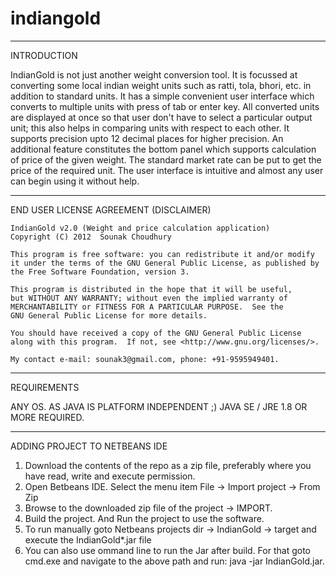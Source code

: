 # indiangold
_____________________________________________________
INTRODUCTION

IndianGold is not just another weight conversion tool. It is focussed at converting some local indian weight units such as ratti, tola, bhori, etc. in addition to standard units. It has a simple convenient user interface which converts to multiple units with press of tab or enter key. All converted units are displayed at once so that user don't have to select a particular output unit; this also helps in comparing units with respect to each other. It supports precision upto 12 decimal places for higher precision. An additional feature constitutes the bottom panel which supports calculation of price of the given weight. The standard market rate can be put to get the price of the required unit. The user interface is intuitive and almost any user can begin using it without help.

_____________________________________________________
END USER LICENSE AGREEMENT (DISCLAIMER)

    IndianGold v2.0 (Weight and price calculation application)
    Copyright (C) 2012  Sounak Choudhury

    This program is free software: you can redistribute it and/or modify
    it under the terms of the GNU General Public License, as published by
    the Free Software Foundation, version 3.

    This program is distributed in the hope that it will be useful,
    but WITHOUT ANY WARRANTY; without even the implied warranty of
    MERCHANTABILITY or FITNESS FOR A PARTICULAR PURPOSE.  See the
    GNU General Public License for more details.

    You should have received a copy of the GNU General Public License
    along with this program.  If not, see <http://www.gnu.org/licenses/>.

    My contact e-mail: sounak3@gmail.com, phone: +91-9595949401.

_____________________________________________________
REQUIREMENTS

ANY OS. AS JAVA IS PLATFORM INDEPENDENT ;)
JAVA SE / JRE 1.8 OR MORE REQUIRED.

_____________________________________________________
ADDING PROJECT TO NETBEANS IDE

1. Download the contents of the repo as a zip file, preferably where you have read, write and execute permission.
2. Open Betbeans IDE. Select the menu item File -> Import project -> From Zip
3. Browse to the downloaded zip file of the project -> IMPORT.
4. Build the project. And Run the project to use the software.
5. To run manually goto Netbeans projects dir -> IndianGold -> target and execute the IndianGold*.jar file
5. You can also use ommand line to run the Jar after build. For that goto cmd.exe and navigate to the above path and run: java -jar IndianGold.jar.
